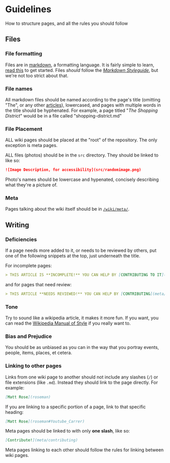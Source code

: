 # Guidelines

How to structure pages, and all the rules you should follow


## Files

### File formatting

Files are in [markdown](https://github.com/marketplace/actions/markdown-docs), a formatting language. It is fairly simple to learn, [read this](https://docs.github.com/en/get-started/writing-on-github/getting-started-with-writing-and-formatting-on-github) to get started. Files *should* follow the [*Markdown Styleguide*](https://github.com/style-guides/Markdown), but we're not too strict about that.


### File names

All markdown files should be named according to the page's title (omitting "The", or any other [articles](https://www.grammarly.com/blog/articles/)), lowercased, and pages with multiple words in the title should be hyphenated. For example, a page titled "*The Shopping District*" would be in a file called "shopping-district.md"



### File Placement

ALL wiki pages should be placed at the "root" of the repository. The only exception is meta pages.

ALL files (photos) should be in the `src` directory. They should be linked to like so:

```markdown
![Image Description, for accessibility](src/randomimage.png)
```

Photo's names should be lowercase and hypenated, concisely describing what they're a picture of.

### Meta

Pages talking about the wiki itself should be in [`/wiki/meta/`](/wiki/meta/). 


## Writing


### Deficiencies

If a page needs more added to it, or needs to be reviewed by others, put one of the following snippets at the top, just underneath the title.

For incomplete pages:

```markdown
> THIS ARTICLE IS **INCOMPLETE!** YOU CAN HELP BY [CONTRIBUTING TO IT](meta/contributing).
```

and for pages that need review:

```markdown
> THIS ARTICLE **NEEDS REVIEWED!** YOU CAN HELP BY [CONTRIBUTING](meta/contributing).
```


### Tone

Try to sound like a wikipedia article, it makes it more fun. If you want, you can read the [Wikipedia Manual of Style](https://en.wikipedia.org/wiki/Wikipedia:Manual_of_Style) if you really want to.


### Bias and Prejudice

You should be as unbiased as you can in the way that you portray events, people, items, places, et cetera.


### Linking to other pages

Links from one wiki page to another should not include any slashes (`/`) or file extensions (like `.md`). Instead they should link to the page directly. For example:

```markdown
[Matt Rose](roseman)
```
If you are linking to a specific portion of a page, link to that specific heading:

```markdown
[Matt Rose](roseman#Youtube_Carrer)
```

Meta pages should be linked to with only **one slash**, like so:

```markdown
[Contribute!](meta/contributing)
```
Meta pages linking to each other should follow the rules for linking between wiki pages.
